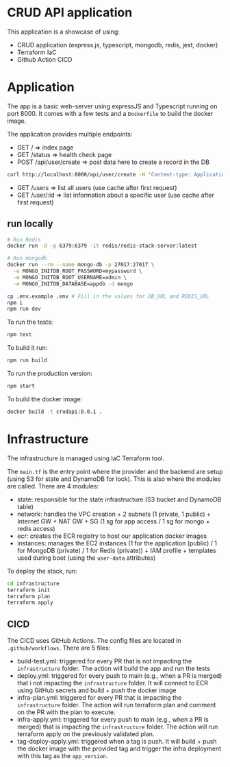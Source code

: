 # CRUD API application

This application is a showcase of using:
- CRUD application (express.js, typescript, mongodb, redis, jest, docker)
- Terraform IaC
- Github Action CICD

# Application

The app is a basic web-server using expressJS and Typescript running on port 8000. It comes with a few tests and a `Dockerfile` to build the docker image.

The application provides multiple endpoints:

- GET / => index page
- GET /status => health check page
- POST /api/user/create => post data here to create a record in the DB 

```bash
curl http://localhost:8000/api/user/create -H "Content-type: Application/json" -d '{"name": "Marie", "position": "CEO"}'
```

- GET /users => list all users (use cache after first request)
- GET /user/:id => list information about a specific user (use cache after first request)

## run locally

```bash
# Run Redis
docker run -d -p 6379:6379 -it redis/redis-stack-server:latest

# Run mongodb
docker run --rm --name mongo-db -p 27017:27017 \
  -e MONGO_INITDB_ROOT_PASSWORD=mypassword \
  -e MONGO_INITDB_ROOT_USERNAME=admin \
  -e MONGO_INITDB_DATABASE=appdb -d mongo
```

```bash
cp .env.example .env # Fill in the values for DB_URL and REDIS_URL
npm i
npm run dev
```

To run the tests:

```bash
npm test
```

To build it run:

```bash
npm run build
```

To run the production version:

```bash
npm start
```

To build the docker image:

```bash
docker build -t crudapi:0.0.1 .
```

# Infrastructure

The infrastructure is managed using IaC Terraform tool.

The `main.tf` is the entry point where the provider and the backend are setup (using S3 for state and DynamoDB for lock). This is also where the modules are called. There are 4 modules:
- state: responsible for the state infrastructure (S3 bucket and DynamoDB table)
- network: handles the VPC creation + 2 subnets (1 private, 1 public) + Internet GW + NAT GW + SG (1 sg for app access / 1 sg for mongo + redis access)
- ecr: creates the ECR registry to host our application docker images
- instances: manages the EC2 instances (1 for the application (public) / 1 for MongoDB (private) / 1 for Redis (private)) + IAM profile + templates used during boot (using the `user-data` attributes)

To deploy the stack, run:

```bash
cd infrastructure
terraform init
terraform plan
terraform apply
```

## CICD

The CICD uses GitHub Actions. The config files are located in `.github/workflows`. There are 5 files:

- build-test.yml: triggered for every PR that is not impacting the `infrastructure` folder. The action will build the app and run the tests
- deploy.yml: triggered for every push to main (e.g., when a PR is merged) that i not impacting the `infrastructure` folder. It will connect to ECR using GitHub secrets and build + push the docker image
- infra-plan.yml: triggered for every PR that is impacting the `infrastructure` folder. The action will run terraform plan and comment on the PR with the plan to execute.
- infra-apply.yml: triggered for every push to main (e.g., when a PR is merged) that is impacting the `infrastructure` folder. The action will run terraform apply on the previously validated plan.
- tag-deploy-apply.yml: triggered when a tag is push. It will build + push the docker image with the provided tag and trigger the infra deployment with this tag as the `app_version`.